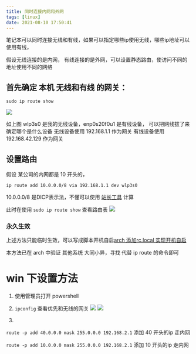 ```yaml
---
title: 同时连接内网和外网
tags: [linux]
date: 2021-08-10 17:50:41
---
```


笔记本可以同时连接无线和有线，如果可以指定哪些ip使用无线，哪些ip地址可以使用有线，

假设无线连接的是内网， 有线连接的是外网，可以设置静态路由，使访问不同的地址使用不同的网络

## 首先确定 本机 无线和有线 的网关：

```shell
sudo ip route show
```
![](/images/20200317214342764_584675177.png)

如上图 wlp3s0 是我的无线设备，enp0s20f0u1 是有线设备， 可以把网线拔了来确定哪个是什么设备
无线设备使用 192.168.1.1 作为网关
有线设备使用 192.168.42.129 作为网关

## 设置路由
假设 某公司的内网都是 10 开头的，

```shell
ip route add 10.0.0.0/8 via 192.168.1.1 dev wlp3s0
```
10.0.0.0/8 是DICP表示法，不懂可以使用 [站长工具](https://tool.chinaz.com/tools/subnetmask) 计算

此时在使用 `sudo ip route show` 查看路由表
![](/images/20200317215335165_1463504807.png)



### 永久生效

上述方法只能临时生效，可以写成脚本开机自启[arch 添加rc.local 实现开机自启](arch%20添加rc.local%20实现开机自启.md) 

本方法已在 arch 中验证 其他系统 大同小异，寻找 代替 ip route 的命令即可


# win 下设置方法
1. 使用管理员打开 powershell
2. `ipconfig` 查看优先和无线的网关
![](/images/20201230142007265_24214.png)
![](/images/20201230142026482_18737.png)

3. 
`route -p add 40.0.0.0 mask 255.0.0.0 192.168.2.1` 添加 40 开头的ip 走内网

`route -p add 10.0.0.0 mask 255.0.0.0 192.168.2.1` 添加 10 开头的ip 走内网